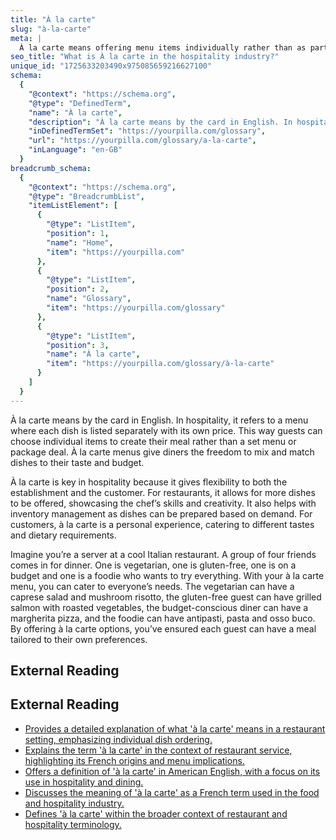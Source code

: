 ```yaml
---
title: "À la carte"
slug: "à-la-carte"
meta: |
  À la carte means offering menu items individually rather than as part of a set meal. Guests choose each dish separately, allowing for personalised dining experiences.
seo_title: "What is À la carte in the hospitality industry?"
unique_id: "1725633203490x975085659216627100"
schema:
  {
    "@context": "https://schema.org",
    "@type": "DefinedTerm",
    "name": "À la carte",
    "description": "À la carte means by the card in English. In hospitality, it refers to a menu where each dish is listed separately with its own price, allowing guests to choose individual items to create their meal rather than a set menu or package deal.",
    "inDefinedTermSet": "https://yourpilla.com/glossary",
    "url": "https://yourpilla.com/glossary/a-la-carte",
    "inLanguage": "en-GB"
  }
breadcrumb_schema:
  {
    "@context": "https://schema.org",
    "@type": "BreadcrumbList",
    "itemListElement": [
      {
        "@type": "ListItem",
        "position": 1,
        "name": "Home",
        "item": "https://yourpilla.com"
      },
      {
        "@type": "ListItem",
        "position": 2,
        "name": "Glossary",
        "item": "https://yourpilla.com/glossary"
      },
      {
        "@type": "ListItem",
        "position": 3,
        "name": "À la carte",
        "item": "https://yourpilla.com/glossary/à-la-carte"
      }
    ]
  }
---
```


À la carte means by the card in English. In hospitality, it refers to a menu where each dish is listed separately with its own price. This way guests can choose individual items to create their meal rather than a set menu or package deal. À la carte menus give diners the freedom to mix and match dishes to their taste and budget.

À la carte is key in hospitality because it gives flexibility to both the establishment and the customer. For restaurants, it allows for more dishes to be offered, showcasing the chef’s skills and creativity. It also helps with inventory management as dishes can be prepared based on demand. For customers, à la carte is a personal experience, catering to different tastes and dietary requirements.

Imagine you’re a server at a cool Italian restaurant. A group of four friends comes in for dinner. One is vegetarian, one is gluten-free, one is on a budget and one is a foodie who wants to try everything. With your à la carte menu, you can cater to everyone’s needs. The vegetarian can have a caprese salad and mushroom risotto, the gluten-free guest can have grilled salmon with roasted vegetables, the budget-conscious diner can have a margherita pizza, and the foodie can have antipasti, pasta and osso buco. By offering à la carte options, you’ve ensured each guest can have a meal tailored to their own preferences.

## External Reading



## External Reading

*   [Provides a detailed explanation of what 'à la carte' means in a restaurant setting, emphasizing individual dish ordering.](https://home.binwise.com/blog/a-la-carte-menu)
*   [Explains the term 'à la carte' in the context of restaurant service, highlighting its French origins and menu implications.](https://www.coursesidekick.com/health-science/1229116)
*   [Offers a definition of 'à la carte' in American English, with a focus on its use in hospitality and dining.](https://www.collinsdictionary.com/us/dictionary/english/a-la-carte)
*   [Discusses the meaning of 'à la carte' as a French term used in the food and hospitality industry.](https://en.amazingtalker.com/questions/1486)
*   [Defines 'à la carte' within the broader context of restaurant and hospitality terminology.](https://averoinc.zendesk.com/hc/en-us/articles/7919662845459-Restaurant-Hospitality-Terminology)